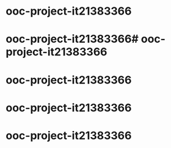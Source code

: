 # ooc-project-it21383366
# ooc-project-it21383366# ooc-project-it21383366
# ooc-project-it21383366
# ooc-project-it21383366
# ooc-project-it21383366
